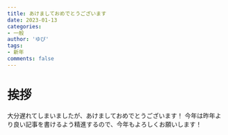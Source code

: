 ```yaml
---
title: あけましておめでとうございます
date: 2023-01-13
categories:
- 一般
author: 'ゆぴ'
tags:
- 新年
comments: false
---
```


# 挨拶

大分遅れてしまいましたが、あけましておめでとうございます！
今年は昨年より良い記事を書けるよう精進するので、今年もよろしくお願いします！
